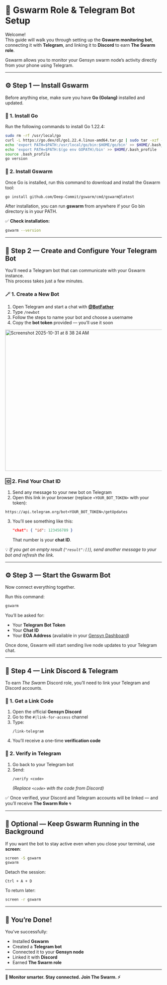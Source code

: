 # 🤖 Gswarm Role & Telegram Bot Setup

Welcome!  
This guide will walk you through setting up the **Gswarm monitoring bot**, connecting it with **Telegram**, and linking it to **Discord** to earn **The Swarm role**.

Gswarm allows you to monitor your Gensyn swarm node’s activity directly from your phone using Telegram.


---

## ⚙️ Step 1 — Install Gswarm

Before anything else, make sure you have **Go (Golang)** installed and updated.

### 🧩 1. Install Go
Run the following commands to install Go 1.22.4:

```bash
sudo rm -rf /usr/local/go
curl -L https://go.dev/dl/go1.22.4.linux-amd64.tar.gz | sudo tar -xzf - -C /usr/local
echo 'export PATH=$PATH:/usr/local/go/bin:$HOME/go/bin' >> $HOME/.bash_profile
echo 'export PATH=$PATH:$(go env GOPATH)/bin' >> $HOME/.bash_profile
source .bash_profile
go version
```

### 🧱 2. Install Gswarm
Once Go is installed, run this command to download and install the Gswarm tool:

```bash
go install github.com/Deep-Commit/gswarm/cmd/gswarm@latest
```

After installation, you can run **gswarm** from anywhere if your Go bin directory is in your PATH.

✅ **Check installation:**
```bash
gswarm --version
```

---

## 💬 Step 2 — Create and Configure Your Telegram Bot

You’ll need a Telegram bot that can communicate with your Gswarm instance.  
This process takes just a few minutes.

### 🪄 1. Create a New Bot
1. Open Telegram and start a chat with **[@BotFather](https://t.me/BotFather)**  
2. Type `/newbot`  
3. Follow the steps to name your bot and choose a username  
4. Copy the **bot token** provided — you’ll use it soon

<img width="575" height="455" alt="Screenshot 2025-10-31 at 8 38 24 AM" src="https://github.com/user-attachments/assets/67604f7d-ed06-45d5-875d-b7c3524f8b40" />


### 🆔 2. Find Your Chat ID
1. Send any message to your new bot on Telegram  
2. Open this link in your browser (replace `<YOUR_BOT_TOKEN>` with your token):

```
https://api.telegram.org/bot<YOUR_BOT_TOKEN>/getUpdates
```

3. You’ll see something like this:
   ```json
   "chat": { "id": 123456789 }
   ```
   That number is your **chat ID**.

💡 *If you get an empty result (`"result":[]`), send another message to your bot and refresh the link.*

---

## ⚙️ Step 3 — Start the Gswarm Bot

Now connect everything together.

Run this command:
```bash
gswarm
```

You’ll be asked for:
- Your **Telegram Bot Token**  
- Your **Chat ID**  
- Your **EOA Address** (available in your [Gensyn Dashboard](https://dashboard.gensyn.ai))

Once done, Gswarm will start sending live node updates to your Telegram chat.

---

## 🔗 Step 4 — Link Discord & Telegram

To earn *The Swarm* Discord role, you’ll need to link your Telegram and Discord accounts.

### 🧠 1. Get a Link Code
1. Open the official **Gensyn Discord**  
2. Go to the `#|link-for-access` channel  
3. Type:
   ```
   /link-telegram
   ```
4. You’ll receive a one-time **verification code**

### 💬 2. Verify in Telegram
1. Go back to your Telegram bot  
2. Send:
   ```
   /verify <code>
   ```
   *(Replace `<code>` with the code from Discord)*

✅ Once verified, your Discord and Telegram accounts will be linked — and you’ll receive **The Swarm Role** 🌀

---

## 🧩 Optional — Keep Gswarm Running in the Background

If you want the bot to stay active even when you close your terminal, use **screen**:

```bash
screen -S gswarm
gswarm
```

Detach the session:
```
Ctrl + A + D
```

To return later:
```bash
screen -r gswarm
```

---

## 🎉 You’re Done!

You’ve successfully:
- Installed **Gswarm**
- Created a **Telegram bot**
- Connected it to your **Gensyn node**
- Linked it with **Discord**
- Earned **The Swarm role**

---

**🚀 Monitor smarter. Stay connected. Join The Swarm. ⚡**
